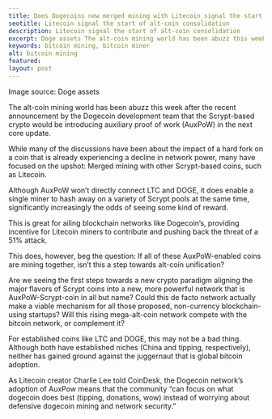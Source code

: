 ```yaml
---
title: Does Dogecoins new merged mining with Litecoin signal the start of alt-coin consolidation?
seotitle: Litecoin signal the start of alt-coin consolidation
description: Litecoin signal the start of alt-coin consolidation
excerpt: Doge assets The alt-coin mining world has been abuzz this week
keywords: bitcoin mining, bitcoin miner
alt: bitcoin mining
featured: 
layout: post
---
```


<p>Image source: Doge assets<p>

<p>The alt-coin mining world has been abuzz this week after the recent announcement by the Dogecoin development team that the Scrypt-based crypto would be introducing auxiliary proof of work (AuxPoW) in the next core update. <p>

<p>While many of the discussions have been about the impact of a hard fork on a coin that is already experiencing a decline in network power, many have focused on the upshot: Merged mining with other Scrypt-based coins, such as Litecoin.<p>

<p>Although AuxPoW won’t directly connect LTC and DOGE, it does enable a single miner to hash away on a variety of Scrypt pools at the same time, significantly increasingly the odds of seeing some kind of reward. <p>

<p>This is great for ailing blockchain networks like Dogecoin’s, providing incentive for Litecoin miners to contribute and pushing back the threat of a 51% attack.<p>

<p>This does, however, beg the question: If all of these AuxPoW-enabled coins are mining together, isn’t this a step towards alt-coin unification?<p>

<p>Are we seeing the first steps towards a new crypto paradigm aligning the major flavors of Scrypt coins into a new, more powerful network that is AuxPoW-Scrypt-coin in all but name? Could this de facto network actually make a viable mechanism for all those proposed, non-currency blockchain-using startups? Will this rising mega-alt-coin network compete with the bitcoin network, or complement it?<p>

<p>For established coins like LTC and DOGE, this may not be a bad thing. Although both have established niches (China and tipping, respectively), neither has gained ground against the juggernaut that is global bitcoin adoption. <p>

<p>As Litecoin creator Charlie Lee told CoinDesk, the Dogecoin network’s adoption of AuxPow means that the community “can focus on what dogecoin does best (tipping, donations, wow) instead of worrying about defensive dogecoin mining and network security.”<p>
